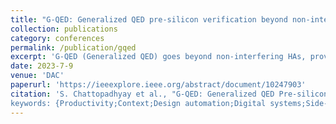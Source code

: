```yaml
---
title: "G-QED: Generalized QED pre-silicon verification beyond non-interfering hardware accelerators"
collection: publications
category: conferences
permalink: /publication/gqed
excerpt: 'G-QED (Generalized QED) goes beyond non-interfering HAs, providing a quick and provably thorough HA verification framework that does not require extensive design-specific properties or a full functional specification.'
date: 2023-7-9
venue: 'DAC'
paperurl: 'https://ieeexplore.ieee.org/abstract/document/10247903'
citation: 'S. Chattopadhyay et al., "G-QED: Generalized QED Pre-silicon Verification beyond Non-Interfering Hardware Accelerators," 2023 60th ACM/IEEE Design Automation Conference (DAC), San Francisco, CA, USA, 2023, pp. 1-6, doi: 10.1109/DAC56929.2023.10247903.
keywords: {Productivity;Context;Design automation;Digital systems;Side-channel attacks;Energy efficiency;Timing;QED;Quick Error Detection;Accelerators;Processors;Functional consistency},'
---
```

